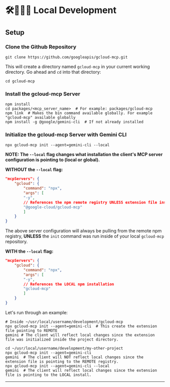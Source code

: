 # 🛠️🚧👨‍💻 Local Development

## Setup

### Clone the Github Repository

```shell
git clone https://github.com/googleapis/gcloud-mcp.git
```

This will create a directory named `gcloud-mcp` in your current working directory. Go ahead and `cd` into that directory:

```shell
cd gcloud-mcp
```

### Install the gcloud-mcp Server

```shell
npm install
cd packages/<mcp_server_name>  # For example: packages/gcloud-mcp
npm link  # Makes the bin command available globally. For example "gcloud-mcp" available globally
npm install -g @google/gemini-cli  # If not already installed
```

### Initialize the gcloud-mcp Server with Gemini CLI

```shell
npx gcloud-mcp init --agent=gemini-cli --local
```

**NOTE: The `--local` flag changes what installation the client's MCP server configuration is pointing to (local or global).**

**WITHOUT the `--local` flag:**

```json
"mcpServers": {
    "gcloud": {
        "command": "npx",
        "args": [
        "-y",
        // References the npm remote registry UNLESS extension file inside repository directory.
        "@google-cloud/gcloud-mcp"
        ]
    }
}
```
The above server configuration will always be pulling from the remote npm registry, **UNLESS** the `init` command was run inside of your local `gcloud-mcp` repository.

**WITH the `--local` flag:**

```json
"mcpServers": {
    "gcloud": {
        "command": "npx",
        "args": [
        "-y",
        // References the LOCAL npm installation
        "gcloud-mcp"
        ]
    }
}
```

Let's run through an example:

```shell
# Inside ~/usr/local/username/development/gcloud-mcp
npx gcloud-mcp init --agent=gemini-cli  # This create the extension file pointing to REMOTE
gemini # The client will reflect local changes since the extension file was initialized inside the project directory.

cd ~/usr/local/username/development/my-other-project
npx gcloud-mcp init --agent=gemini-cli
gemini  # The client will NOT reflect local changes since the extension file is pointing to the REMOTE registry.
npx gcloud-mcp init --agent=gemini-cli --local 
gemini  # The client will reflect local changes since the extension file is pointing to the LOCAL install.
```




---
